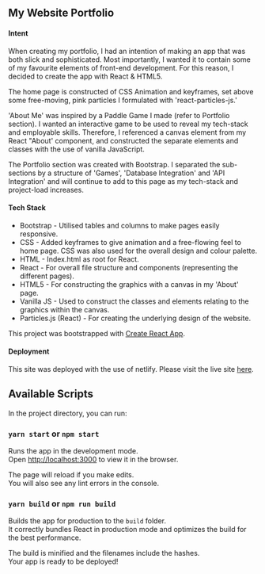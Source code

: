 ## My Website Portfolio

#### Intent ####

When creating my portfolio, I had an intention of making an app that was both slick and sophisticated. Most importantly, I wanted it to contain some of my favourite elements of front-end development. For this reason, I decided to create the app with React & HTML5. 

The home page is constructed of CSS Animation and keyframes, set above some free-moving, pink particles I formulated with 'react-particles-js.'

'About Me' was inspired by a Paddle Game I made (refer to Portfolio section). I wanted an interactive game to be used to reveal my tech-stack and employable skills. Therefore, I referenced a canvas element from my React "About' component, and constructed the separate elements and classes with the use of vanilla JavaScript.

The Portfolio section was created with Bootstrap. I separated the sub-sections by a structure of 'Games', 'Database Integration' and 'API Integration' and will continue to add to this page as my tech-stack and project-load increases. 

#### Tech Stack ####

* Bootstrap - Utilised tables and columns to make pages easily responsive.
* CSS - Added keyframes to give animation and a free-flowing feel to home page. CSS was also used for the overall design and colour palette. 
* HTML - Index.html as root for React. 
* React - For overall file structure and components (representing the different pages). 
* HTML5 - For constructing the graphics with a canvas in my 'About' page. 
* Vanilla JS - Used to construct the classes and elements relating to the graphics within the canvas. 
* Particles.js (React) - For creating the underlying design of the website. 

 
This project was bootstrapped with [Create React App](https://github.com/facebook/create-react-app).

#### Deployment ###

This site was deployed with the use of netlify. Please visit the live site <a href="https://compassionate-khorana-73d965.netlify.app/">here</a>. 

## Available Scripts

In the project directory, you can run:

### `yarn start` or `npm start`

Runs the app in the development mode.<br />
Open [http://localhost:3000](http://localhost:3000) to view it in the browser.

The page will reload if you make edits.<br />
You will also see any lint errors in the console.

### `yarn build` or `npm run build`

Builds the app for production to the `build` folder.<br />
It correctly bundles React in production mode and optimizes the build for the best performance.

The build is minified and the filenames include the hashes.<br />
Your app is ready to be deployed!


